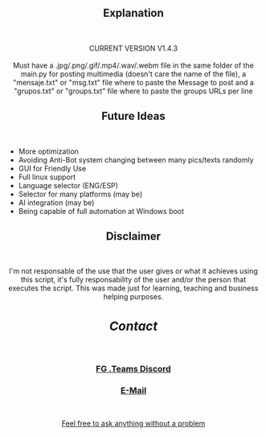 <div align="center">
  <h2>Explanation</h2>
  <br>
  <p> CURRENT VERSION V1.4.3<br><br>Must have a .jpg/.png/.gif/.mp4/.wav/.webm file in the same folder of the main.py for posting multimedia (doesn't care the name of the file), a "mensaje.txt" or "msg.txt" file where to paste the Message to post and a "grupos.txt" or "groups.txt" file where to paste the groups URLs per line</p>
</div>

<div>
  <h2 align="center">Future Ideas</h2>
  <br>
  <ul>
    <li>More optimization</li>
    <li>Avoiding Anti-Bot system changing between many pics/texts randomly</li>
    <li>GUI for Friendly Use</li>
    <li>Full linux support</li>
    <li>Language selector (ENG/ESP)</li>
    <li>Selector for many platforms (may be)</li>
    <li>AI integration (may be)</li>
    <li>Being capable of full automation at Windows boot</li>
  </ul>
</div>

<div align="center">
  <h2>Disclaimer</h2>
  <br>
  <p>I'm not responsable of the use that the user gives or what it achieves using this script, it's fully responsability of the user and/or the person that executes the script. This was made just for learning, teaching and business helping purposes.</p>
</div>

<div align="center">
  <h2 align="center" style= font-size:1.75em><em>Contact</em></h2>
  <br>
  <h3><a href="discord.gg/Q2KuwbXaJc">FG .Teams Discord</h3>
  <h3><a href="mailto:fran.nesgaitan15@gmail.com">E-Mail</h3>
  <br>
  <p>Feel free to ask anything without a problem</p>
  
</div>
